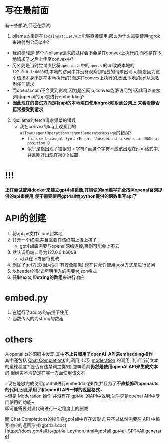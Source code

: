 # 写在最前面
有一些想法,但还在尝试:
1. ollama本来是在`localhost:11434`上能够直接调用,那么为什么需要使用ngrok来映射到公网ip中?
  - 我的猜想是:整个向ollama请求的过程会不会是在convex上执行的,而不是在本地请求了之后上传至convex中?
  - 另外则是当时尝试直接将`openai.ts`中的`openai`的url改成本地的`127.0.0.1:6008`时,本地的访问中并没有观察到相应的请求出现,可能是因为这个请求本身不是在本地执行的?而是在convex上执行的,因此本地的api从未收到任何请求.
  - 而openai.com不会受到影响,因为是公网ip,convex能够访问到?因此可以直接调用openai的api来进行embedding?
  - **因此现在的尝试方向是将api的本地端口使用ngrok映射到公网上,来看看能否正常接受到请求**
2. 向ollama的fetch请求频繁的错误
   - 我在convex的log上观察到的`aiTown/agentOperations:agentGenerateMessage`的错误?
     - `failure Uncaught SyntaxError: Unexpected token < in JSON at position 0`
     - 似乎是指出现了错误的 `<` 字符? 而这个字符不应该出现在json格式中,并且刚好出现在第0个位置
# !!!
**正在尝试使用docker来建立gpt4all镜像,其镜像的api编写完全按照openai官网提供的api来使用,便不需要使用gpt4all给python提供的函数重写api了**
# API的创建
1. 将api.py文件clone到本地
2. 打开一个终端,并且需要在该终端上挂上梯子
   - gpt4all库需要与openai网络连接,否则可能会上不去
3. 默认调用端口号为127.0.0.1:6008
   - 可以在下方自行更改
4. 删除了get方式(因为似乎有安全隐患),现在只允许使用post方式来进行访问
5. 以header的形式声明传入的需要为json格式
6. 获取texts,即**string的数组**来进行响应

# embed.py
1. 在运行了api.py的前提下使用
2. 函数传入的为string的数组

# others
从openai.ts的源码中发现,其中**不止只调用了openAI_API来embedding操作**  
其中还包括 [Chat Completions](https://platform.openai.com/docs/guides/text-generation/chat-completions-api)   的调用,
以及 [moderation](https://platform.openai.com/docs/guides/moderation/moderation) 的调用, 判断当前文本的道德程度?(是否有违禁词之类的)
意味着其**仍然是使用openAI API来生成文本**的,但确实不清楚是在哪一方面使用该文本  

~现在能够完成使用gpt4all进行embedding操作,并且为了**不直接修改openai.ts的代码**,因此**采用了和openAI API一样的返回格式**~  
~但是 Moderation 操作 并没有在 gpt4all的API中找到,似乎这是openai API中专门使用的功能~  
即可能需要对源代码进行一定程度上的删减  

而 Chat Completions的操作在gpt4all中存在该形式,只不过依然需要在 API 中编写响应的返回形式(gpt4all.doc)[https://docs.gpt4all.io/gpt4all_python.html#gpt4all.gpt4all.GPT4All.generate]
